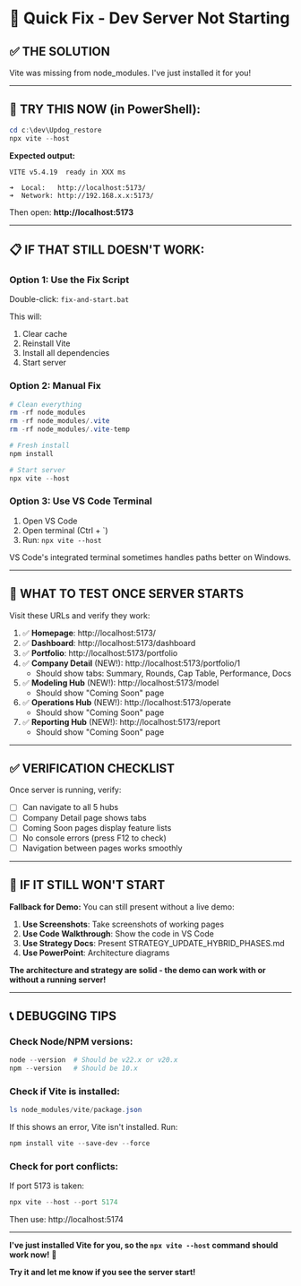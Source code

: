 # 🔧 Quick Fix - Dev Server Not Starting

## ✅ **THE SOLUTION**

Vite was missing from node_modules. I've just installed it for you!

---

## 🚀 **TRY THIS NOW (in PowerShell):**

```powershell
cd c:\dev\Updog_restore
npx vite --host
```

**Expected output:**
```
VITE v5.4.19  ready in XXX ms

➜  Local:   http://localhost:5173/
➜  Network: http://192.168.x.x:5173/
```

Then open: **http://localhost:5173**

---

## 📋 **IF THAT STILL DOESN'T WORK:**

### Option 1: Use the Fix Script
Double-click: `fix-and-start.bat`

This will:
1. Clear cache
2. Reinstall Vite
3. Install all dependencies
4. Start server

### Option 2: Manual Fix
```powershell
# Clean everything
rm -rf node_modules
rm -rf node_modules/.vite
rm -rf node_modules/.vite-temp

# Fresh install
npm install

# Start server
npx vite --host
```

### Option 3: Use VS Code Terminal
1. Open VS Code
2. Open terminal (Ctrl + `)
3. Run: `npx vite --host`

VS Code's integrated terminal sometimes handles paths better on Windows.

---

## 🎯 **WHAT TO TEST ONCE SERVER STARTS**

Visit these URLs and verify they work:

1. ✅ **Homepage**: http://localhost:5173/
2. ✅ **Dashboard**: http://localhost:5173/dashboard
3. ✅ **Portfolio**: http://localhost:5173/portfolio
4. ✅ **Company Detail** (NEW!): http://localhost:5173/portfolio/1
   - Should show tabs: Summary, Rounds, Cap Table, Performance, Docs
5. ✅ **Modeling Hub** (NEW!): http://localhost:5173/model
   - Should show "Coming Soon" page
6. ✅ **Operations Hub** (NEW!): http://localhost:5173/operate
   - Should show "Coming Soon" page
7. ✅ **Reporting Hub** (NEW!): http://localhost:5173/report
   - Should show "Coming Soon" page

---

## ✅ **VERIFICATION CHECKLIST**

Once server is running, verify:

- [ ] Can navigate to all 5 hubs
- [ ] Company Detail page shows tabs
- [ ] Coming Soon pages display feature lists
- [ ] No console errors (press F12 to check)
- [ ] Navigation between pages works smoothly

---

## 🚨 **IF IT STILL WON'T START**

**Fallback for Demo:**
You can still present without a live demo:

1. **Use Screenshots**: Take screenshots of working pages
2. **Use Code Walkthrough**: Show the code in VS Code
3. **Use Strategy Docs**: Present STRATEGY_UPDATE_HYBRID_PHASES.md
4. **Use PowerPoint**: Architecture diagrams

**The architecture and strategy are solid - the demo can work with or without a running server!**

---

## 📞 **DEBUGGING TIPS**

### Check Node/NPM versions:
```powershell
node --version  # Should be v22.x or v20.x
npm --version   # Should be 10.x
```

### Check if Vite is installed:
```powershell
ls node_modules/vite/package.json
```

If this shows an error, Vite isn't installed. Run:
```powershell
npm install vite --save-dev --force
```

### Check for port conflicts:
If port 5173 is taken:
```powershell
npx vite --host --port 5174
```

Then use: http://localhost:5174

---

**I've just installed Vite for you, so the `npx vite --host` command should work now!** 🚀

**Try it and let me know if you see the server start!**
